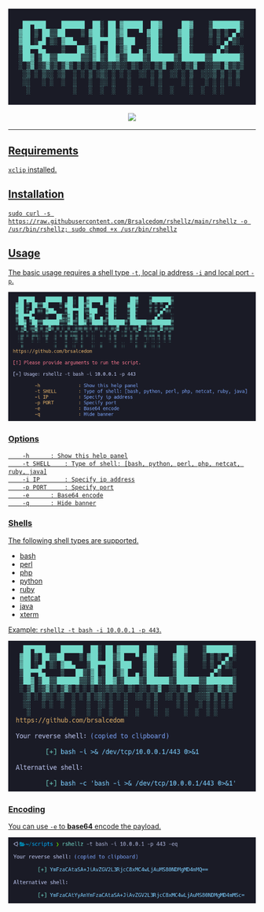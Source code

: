 <p align="center">
    <img
      alt="rshellz"
      src="https://github.com/Brsalcedom/rshellz/blob/main/assets/banner.png"
      width="640"
    />
</p>

<div align="center">

<a href="https://github.com/Brsalcedom/rshellz/blob/main/LICENSE"><img src="https://img.shields.io/github/license/brsalcedom/rshellz?logo=Github&style=flat-square">

</div>

---

## Requirements

`xclip` installed.


## Installation

```
sudo curl -s https://raw.githubusercontent.com/Brsalcedom/rshellz/main/rshellz -o /usr/bin/rshellz; sudo chmod +x /usr/bin/rshellz
```

## Usage

The basic usage requires a shell type `-t`, local ip address `-i` and local port `-p`.

![Help Panel](assets/helppanel.png)
  
### Options

```
	-h		: Show this help panel
	-t SHELL	: Type of shell: [bash, python, perl, php, netcat, ruby, java]
	-i IP		: Specify ip address
	-p PORT		: Specify port
	-e		: Base64 encode
	-q		: Hide banner
```
### Shells  

The following shell types are supported.
- bash
- perl
- php
- python
- ruby
- netcat
- java
- xterm

Example: `rshellz -t bash -i 10.0.0.1 -p 443`.

![Basic Usage](assets/basic-usage.png)

### Encoding
  
You can use `-e` to **base64** encode the payload.

![B64 Encode](assets/b64-encode.png)
  

